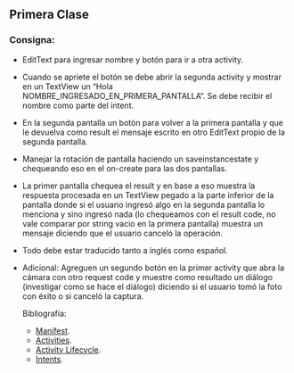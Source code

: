 ## Primera Clase

###  Consigna:

- EditText para ingresar nombre y botón para ir a otra activity.
- Cuando se apriete el botón se debe abrir la segunda activity y mostrar en un TextView un “Hola NOMBRE_INGRESADO_EN_PRIMERA_PANTALLA”. Se debe recibir el nombre como parte del intent.
- En la segunda pantalla un botón para volver a la primera pantalla y que le devuelva como result el mensaje escrito en otro EditText propio de la segunda pantalla.
- Manejar la rotación de pantalla haciendo un saveinstancestate y chequeando eso en el on-create para las dos pantallas.
- La primer pantalla chequea el result y en base a eso muestra la respuesta procesada en un TextView pegado a la parte inferior de la pantalla donde si el usuario ingresó algo en la segunda pantalla lo menciona y sino ingresó nada (lo chequeamos con el result code, no vale comparar por string vacio en la primera pantalla) muestra un mensaje diciendo que el usuario canceló la operación.
- Todo debe estar traducido tanto a inglés como español.
- Adicional: Agreguen un segundo botón en la primer activity que abra la cámara con otro request code y muestre como resultado un diálogo (investigar como se hace el diálogo) diciendo si el usuario tomó la foto con éxito o si canceló la captura.

  Bibliografía:
  - [Manifest](https://developer.android.com/guide/topics/manifest/manifest-intro).
  - [Activities](https://developer.android.com/guide/components/activities).
  - [Activity Lifecycle](https://developer.android.com/guide/components/activities/activity-lifecycle).
  - [Intents](https://developer.android.com/guide/components/intents-filters).

